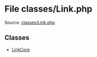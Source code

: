 File classes/Link.php
=========

Source: [classes/Link.php](https://github.com/PrestaShop/PrestaShop/blob/1.5.2.0/classes/Link.php)


Classes
-------

* [LinkCore](class.LinkCore.md)

